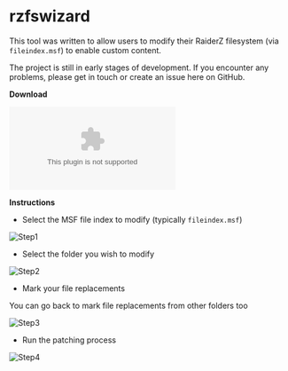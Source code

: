 ﻿rzfswizard
==========

This tool was written to allow users to modify their RaiderZ filesystem (via `fileindex.msf`) to enable custom content.

The project is still in early stages of development. If you encounter any problems, please get in touch or create an issue here on GitHub.

**Download**

![Latest build](https://github.com/x1nixmzeng/rzfswizard/raw/master/rzfswizard.exe)


**Instructions**

 - Select the MSF file index to modify (typically `fileindex.msf`)

![Step1](https://github.com/x1nixmzeng/rzfswizard/raw/master/docs/tab1.PNG)

 - Select the folder you wish to modify

![Step2](https://github.com/x1nixmzeng/rzfswizard/raw/master/docs/tab2.PNG)

 - Mark your file replacements

You can go back to mark file replacements from other folders too

![Step3](https://github.com/x1nixmzeng/rzfswizard/raw/master/docs/tab3.PNG)

 - Run the patching process

![Step4](https://github.com/x1nixmzeng/rzfswizard/raw/master/docs/tab4.PNG)

